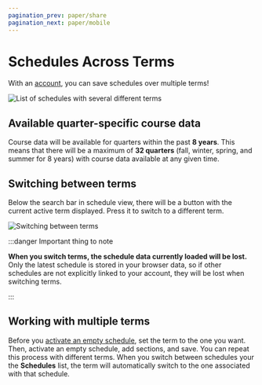 ```yaml
---
pagination_prev: paper/share
pagination_next: paper/mobile
---
```


# Schedules Across Terms

With an [account](./getting-started-with-schedules.md#creating-a-schedule), you can save schedules over multiple terms!

![List of schedules with several different terms](/img/paper/schedules-across-terms-1.png)

## Available quarter-specific course data

Course data will be available for quarters within the past **8 years**. This means that there will be a maximum of **32 quarters** (fall, winter, spring, and summer for 8 years) with course data available at any given time.

## Switching between terms

Below the search bar in schedule view, there will be a button with the current active term displayed. Press it to switch to a different term.

![Switching between terms](/img/paper/schedules-across-terms-2.png)

:::danger Important thing to note

**When you switch terms, the schedule data currently loaded will be lost.** Only the latest schedule is stored in your browser data, so if other schedules are not explicitly linked to your account, they will be lost when switching terms.

:::

## Working with multiple terms

Before you [activate an empty schedule](./getting-started-with-schedules.md#creating-a-schedule), set the term to the one you want. Then, activate an empty schedule, add sections, and save. You can repeat this process with different terms. When you switch between schedules your the **Schedules** list, the term will automatically switch to the one associated with that schedule.
